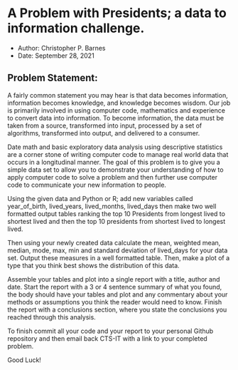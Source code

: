 # A Problem with Presidents; a data to information challenge.

- Author: Christopher P. Barnes
- Date: September 28, 2021

## Problem Statement:

A fairly common statement you may hear is that data becomes information, information becomes knowledge, and knowledge becomes wisdom. Our job is primarily involved in using computer code, mathematics and experience to convert data into information. To become information, the data must be taken from a source, transformed into input, processed by a set of algorithms, transformed into output, and delivered to a consumer.

Date math and basic exploratory data analysis using descriptive statistics are a corner stone of writing computer code to manage real world data that occurs in a longitudinal manner. The goal of this problem is to give you a simple data set to allow you to demonstrate your understanding of how to apply computer code to solve a problem and then further use computer code to communicate your new information to people.

Using the given data and Python or R; add new variables called year_of_birth, lived_years, lived_months, lived_days then make two well formatted output tables ranking the top 10 Presidents from longest lived to shortest lived and then the top 10 presidents from shortest lived to longest lived.

Then using your newly created data calculate the mean, weighted mean, median, mode, max, min and standard deviation of lived_days for your data set. Output these measures in a well formatted table. Then, make a plot of a type that you think best shows the distribution of this data.

Assemble your tables and plot into a single report with a title, author and date. Start the report with a 3 or 4 sentence summary of what you found, the body should have your tables and plot and any commentary about your methods or assumptions you think the reader would need to know. Finish the report with a conclusions section, where you state the conclusions you reached through this analysis.

To finish commit all your code and your report to your personal Github repository and then email back CTS-IT with a link to your completed problem.

Good Luck!   
